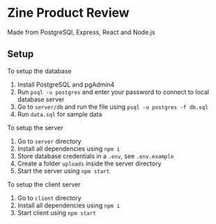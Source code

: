 # Zine Product Review

Made from PostgreSQl, Express, React and Node.js

## Setup

To setup the database

1. Install PostgreSQL and pgAdmin4
2. Run `psql -u postgres` and enter your password to connect to local database server
3. Go to `server/db` and run the file using `psql -u postgres -f db.sql`
4. Run `data.sql` for sample data

To setup the server

1. Go to `server` directory
2. Install all dependencies using `npm i`
3. Store database credentials in a `.env`, see `.env.example`
4. Create a folder `uploads` inside the server directory
5. Start the server using `npm start`

To setup the client server

1. Go to `client` directory
2. Install all dependencies using `npm i`
3. Start client using `npm start`
